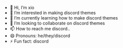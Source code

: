 - 👋 Hi, I’m xio
- 👀 I’m interested in making discord themes
- 🌱 I’m currently learning how to make discord themes
- 💞️ I’m looking to collaborate on discord themes
- 📫 How to reach me discord..
- 😄 Pronouns: he/they/discord
- ⚡ Fun fact: discord

